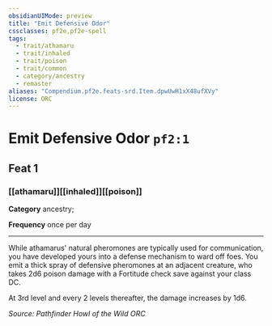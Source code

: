 ```yaml
---
obsidianUIMode: preview
title: "Emit Defensive Odor"
cssclasses: pf2e,pf2e-spell
tags:
  - trait/athamaru
  - trait/inhaled
  - trait/poison
  - trait/common
  - category/ancestry
  - remaster
aliases: "Compendium.pf2e.feats-srd.Item.dpwUwH1xX48ufXVy"
license: ORC
---
```

# Emit Defensive Odor `pf2:1`
## Feat 1
### [[athamaru]][[inhaled]][[poison]]

**Category** ancestry; 




**Frequency** once per day

* * *

While athamarus' natural pheromones are typically used for communication, you have developed yours into a defense mechanism to ward off foes. You emit a thick spray of defensive pheromones at an adjacent creature, who takes 2d6 poison damage with a Fortitude check save against your class DC.

At 3rd level and every 2 levels thereafter, the damage increases by 1d6.

*Source: Pathfinder Howl of the Wild*
*ORC*